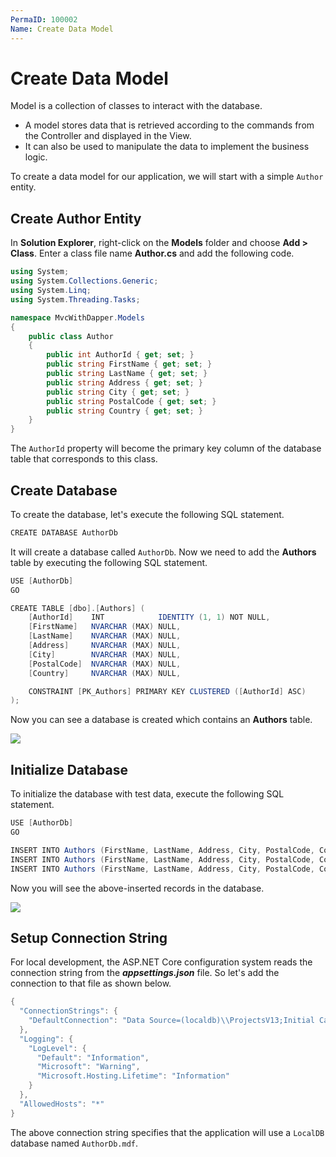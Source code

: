 ```yaml
---
PermaID: 100002
Name: Create Data Model
---
```


# Create Data Model

Model is a collection of classes to interact with the database.

 - A model stores data that is retrieved according to the commands from the Controller and displayed in the View.
 - It can also be used to manipulate the data to implement the business logic.

To create a data model for our application, we will start with a simple `Author` entity.

## Create Author Entity

In **Solution Explorer**, right-click on the **Models** folder and choose **Add > Class**. Enter a class file name **Author.cs** and add the following code.

```csharp
using System;
using System.Collections.Generic;
using System.Linq;
using System.Threading.Tasks;

namespace MvcWithDapper.Models
{
    public class Author
    {
        public int AuthorId { get; set; }
        public string FirstName { get; set; }
        public string LastName { get; set; }
        public string Address { get; set; }
        public string City { get; set; }
        public string PostalCode { get; set; }
        public string Country { get; set; }
    }
}
```

The `AuthorId` property will become the primary key column of the database table that corresponds to this class. 

## Create Database 

To create the database, let's execute the following SQL statement.

```csharp
CREATE DATABASE AuthorDb
```

It will create a database called `AuthorDb`. Now we need to add the **Authors** table by executing the following SQL statement. 

```csharp
USE [AuthorDb]  
GO

CREATE TABLE [dbo].[Authors] (
    [AuthorId]    INT            IDENTITY (1, 1) NOT NULL,
    [FirstName]   NVARCHAR (MAX) NULL,
    [LastName]    NVARCHAR (MAX) NULL,
    [Address]     NVARCHAR (MAX) NULL,
    [City]        NVARCHAR (MAX) NULL,
    [PostalCode]  NVARCHAR (MAX) NULL,
    [Country]     NVARCHAR (MAX) NULL,

    CONSTRAINT [PK_Authors] PRIMARY KEY CLUSTERED ([AuthorId] ASC)
);
```

Now you can see a database is created which contains an **Authors** table.

<img src="https://raw.githubusercontent.com/zzzprojects/learn-orm/master/tutorials/mvc-with-dapper/images/create-model-1.png">

## Initialize Database

To initialize the database with test data, execute the following SQL statement.

```csharp
USE [AuthorDb]  
GO

INSERT INTO Authors (FirstName, LastName, Address, City, PostalCode, Country) VALUES ('Karl', 'Jablonski', 'Skagen 21', 'Stavanger', '4006', 'Norway');
INSERT INTO Authors (FirstName, LastName, Address, City, PostalCode, Country) VALUES ('Matti', 'Karttunen', 'Keskuskatu 45', 'Helsinki', '21240', 'Finland');
INSERT INTO Authors (FirstName, LastName, Address, City, PostalCode, Country) VALUES ('Tom', 'Erichsen', '305 - 14th Ave. S. Suite 3B', 'Seattle', '98128', 'USA');
```

Now you will see the above-inserted records in the database.

<img src="https://raw.githubusercontent.com/zzzprojects/learn-orm/master/tutorials/mvc-with-dapper/images/create-model-2.png">


## Setup Connection String

For local development, the ASP.NET Core configuration system reads the connection string from the ***appsettings.json*** file. So let's add the connection to that file as shown below.

```csharp
{
  "ConnectionStrings": {
    "DefaultConnection": "Data Source=(localdb)\\ProjectsV13;Initial Catalog=AuthorDb;Trusted_Connection=True;MultipleActiveResultSets=true"
  },
  "Logging": {
    "LogLevel": {
      "Default": "Information",
      "Microsoft": "Warning",
      "Microsoft.Hosting.Lifetime": "Information"
    }
  },
  "AllowedHosts": "*"
}
```
The above connection string specifies that the application will use a `LocalDB` database named `AuthorDb.mdf`.

